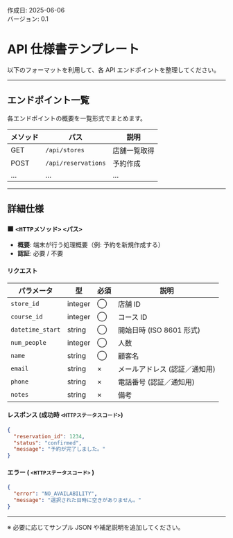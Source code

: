 作成日: 2025-06-06  
バージョン: 0.1
# API 仕様書テンプレート

以下のフォーマットを利用して、各 API エンドポイントを整理してください。

---

## エンドポイント一覧

各エンドポイントの概要を一覧形式でまとめます。

| メソッド | パス                  | 説明     |
| ---- | ------------------- | ------ |
| GET  | `/api/stores`       | 店舗一覧取得 |
| POST | `/api/reservations` | 予約作成   |
| …    | …                   | …      |

---

## 詳細仕様

### ■ `<HTTPメソッド>` `<パス>`

* **概要**: 端末が行う処理概要（例: 予約を新規作成する）
* **認証**: 必要 / 不要

#### リクエスト

| パラメータ            | 型       | 必須 | 説明                 |
| ---------------- | ------- | -- | ------------------ |
| `store_id`       | integer | ◯  | 店舗 ID              |
| `course_id`      | integer | ◯  | コース ID             |
| `datetime_start` | string  | ◯  | 開始日時 (ISO 8601 形式) |
| `num_people`     | integer | ◯  | 人数                 |
| `name`           | string  | ◯  | 顧客名                |
| `email`          | string  | ×  | メールアドレス (認証／通知用)   |
| `phone`          | string  | ×  | 電話番号 (認証／通知用)      |
| `notes`          | string  | ×  | 備考                 |

#### レスポンス (成功時 `<HTTPステータスコード>`)

```json
{
  "reservation_id": 1234,
  "status": "confirmed",
  "message": "予約が完了しました。"
}
```

#### エラー ( `<HTTPステータスコード>` )

```json
{
  "error": "NO_AVAILABILITY",
  "message": "選択された日時に空きがありません。"
}
```

---

※ 必要に応じてサンプル JSON や補足説明を追加してください。
